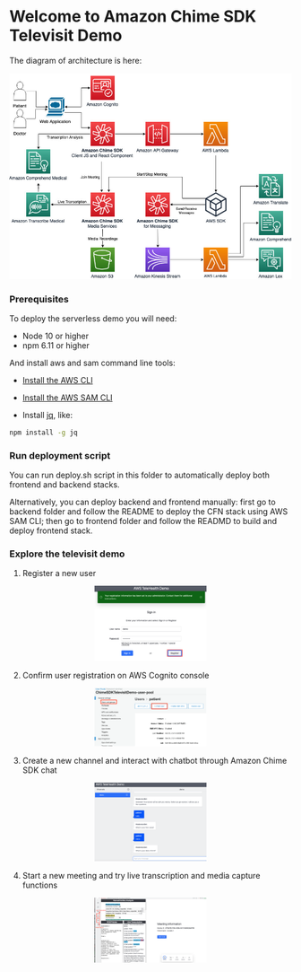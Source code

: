 # Welcome to Amazon Chime SDK Televisit Demo

The diagram of architecture is here:

![arch](images/chime-sdk-telemedicine.jpg)

### Prerequisites

To deploy the serverless demo you will need:

- Node 10 or higher
- npm 6.11 or higher

And install aws and sam command line tools:

* [Install the AWS CLI](https://docs.aws.amazon.com/cli/latest/userguide/install-cliv1.html)
* [Install the AWS SAM CLI](https://docs.aws.amazon.com/serverless-application-model/latest/developerguide/serverless-sam-cli-install.html)

* Install [jq](https://stedolan.github.io/jq/), like:
```bash
npm install -g jq
```

### Run deployment script

You can run deploy.sh script in this folder to automatically deploy both frontend and backend stacks.

Alternatively, you can deploy backend and frontend manually: first go to backend folder and follow the README to deploy the CFN stack using AWS SAM CLI; then go to frontend folder and follow the READMD to build and deploy frontend stack. 

### Explore the televisit demo

1. Register a new user
<p align="center">
  <img src="images/newregistration.png" width="200">
</p>

2. Confirm user registration on AWS Cognito console
<p align="center">
  <img src="images/confirmuser.png" width="200">
</p>

3. Create a new channel and interact with chatbot through Amazon Chime SDK chat
<p align="center">
  <img src="images/chatbot.png" width="200">
</p>

4. Start a new meeting and try live transcription and media capture functions
<p align="center">
  <img src="images/meeting.png" width="200">
</p>

